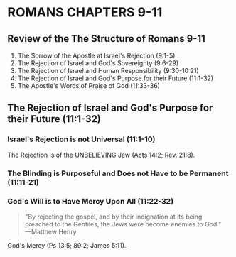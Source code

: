 # ROMANS CHAPTERS 9-11

## Review of the The Structure of Romans 9-11

1. The Sorrow of the Apostle at Israel's Rejection (9:1-5)
2. The Rejection of Israel and God's Sovereignty (9:6-29)
3. The Rejection of Israel and Human Responsibility (9:30-10:21)
4. The Rejection of Israel and God's Purpose for their Future (11:1-32)
5. The Apostle's Words of Praise of God (11:33-36)

## The Rejection of Israel and God's Purpose for their Future (11:1-32)

### Israel's Rejection is not Universal (11:1-10)

The Rejection is of the UNBELIEVING Jew (Acts 14:2; Rev. 21:8).

### The Blinding is Purposeful and Does not Have to be Permanent (11:11-21)

### God's Will is to Have Mercy Upon All (11:22-32)

> "By rejecting the gospel, and by their indignation at its being preached to the Gentiles, the Jews were become enemies to God."  
> —Matthew Henry

God's Mercy (Ps 13:5; 89:2; James 5:11).

